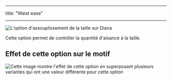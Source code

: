 - - -
title: "Waist ease"
- - -

![L'option d'assouplissement de la taille sur Diana](./waistease.svg)

Cette option permet de contrôler la quantité d'aisance à la taille.

## Effet de cette option sur le motif

![Cette image montre l'effet de cette option en superposant plusieurs variantes qui ont une valeur différente pour cette option](diana_waistease_sample.svg "Effect of this option on the pattern")
